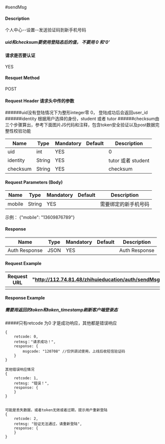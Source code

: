#sendMsg 
#### Description
个人中心--设置--发送验证码到新手机号码

##### uid和checksum要使用登陆态后的值， 不要用 0 和‘0’

#### 请求是否要认证
YES

#### Resquet Method
POST


#### Request Header 请求头中传的参数
######uid没有登陆情况下为整形integer零 0， 登陆成功后会返回user_id
######identity 根据用户选择的身份，student 或者 tutor
######checksum由三个步骤算出，参考下面图片JS代码和注释，包含token安全验证以及post数据完整性校验功能

| Name | Type | Mandatory | Default | Description |
| -- | -- | -- | -- | -- |
| uid | int | YES |  | 0 |
| identity    | String | YES |  | tutor 或者 student|
| checksum    | String | YES |  | checksum|


#### Request Parameters (Body)

| Name | Type | Mandatory | Default | Description |
| -- | -- | -- | -- | -- |
| mobile    | String | YES |  | 需要绑定的新手机号码 |

示例： 
{"mobile": "13609876789"}

#### Response
| Name | Type | Mandatory | Default | Description |
| -- | -- | -- | -- | -- |
| Auth Response | JSON | YES| | Auth Response |


#### Request Example

|Request URL | "http://112.74.81.48/zhihuieducation/auth/sendMsg" |
| --| -- |
| | |

#### Response Example
##### 需要用返回的token和token_timestamp刷新客户端登录态

#####只有retcode 为0 才是成功响应，其他都是错误响应
```
{
    retcode: 0, 
    retmsg："请求成功！",
    response: {
        msgcode: "120708" //仅供调试使用，上线后收短信验证码
    }
}

其他错误响应情况
{
    retcode: 1, 
    retmsg: "错误！",
    response: {
    }
}


可能是丢失数据，或者token无效或者过期，提示用户重新登陆
{
    retcode: 2, 
    retmsg: "验证无法通过，请重新登陆",
    response: {
    }
}
```



